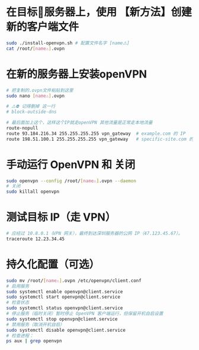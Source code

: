 # 在目标🎯服务器上，使用 【新方法】创建新的客户端文件
```bash
sudo ./install-openvpn.sh # 配置文件名字 [name⚠️]
cat /root/[name⚠️].ovpn
```

# 在新的服务器上安装openVPN
```bash
# 把复制的.ovpn文件粘贴到这里
sudo nano [name⚠️].ovpn

# ⚠️⛔️ 记得删掉 这一行
# block-outside-dns

# 最后面加上这个，这样这个IP就走openVPN 其他流量是正常走本地流量
route-nopull
route 93.184.216.34 255.255.255.255 vpn_gateway  # example.com 的 IP
route 198.51.100.1 255.255.255.255 vpn_gateway   # specific-site.com 的 IP
```

# 手动运行 OpenVPN 和 关闭
```bash
sudo openvpn --config /root/[name⚠️].ovpn --daemon
# 关闭
sudo killall openvpn
```

# 测试目标 IP（走 VPN）  
```bash
# 应经过 10.8.0.1（VPN 网关），最终到达深圳服务器的公网 IP（47.123.45.67）。
traceroute 12.23.34.45
```
# 持久化配置（可选）
```bash
sudo mv /root/[name⚠️].ovpn /etc/openvpn/client.conf
# 启用服务  
sudo systemctl enable openvpn@client.service
sudo systemctl start openvpn@client.service
# 检查状态
sudo systemctl status openvpn@client.service
# 停止服务（临时关闭）暂时停止 OpenVPN 客户端运行，但保留开机自启设置
sudo systemctl stop openvpn@client.service
# 禁用服务（取消开机自启）
sudo systemctl disable openvpn@client.service
# 检查进程：
ps aux | grep openvpn
```
